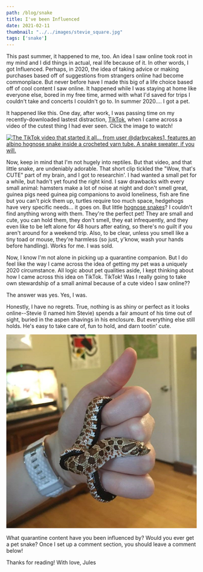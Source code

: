 ```yaml
---
path: /blog/snake
title: I've been Influenced
date: 2021-02-11
thumbnail: "../../images/stevie_square.jpg"
tags: ['snake']
---
```


This past summer, it happened to me, too.  An idea I saw online took root in my mind and I did things in actual, real life because of it.  In other words, I got Influenced.  Perhaps, in 2020, the idea of taking advice or making purchases based off of suggestions from strangers online had become commonplace.  But never before have I made this big of a life choice based off of cool content I saw online.  It happened while I was staying at home like everyone else, bored in my free time, armed with what I'd saved for trips I couldn't take and concerts I couldn't go to.  In summer 2020.... I got a pet.    

It happened like this. One day, after work, I was passing time on my recently-downloaded lastest distraction, [TikTok](tiktok.com), when I came across a video of the cutest thing I had ever seen. Click the image to watch!

[![The TikTok video that started it all... from user @darbycakes1, features an albino hognose snake inside a crocheted yarn tube. A snake sweater, if you will.](http://img.youtube.com/vi/5VmNJ0u9bDw/0.jpg)](https://www.youtube.com/watch?v=5VmNJ0u9bDw)

Now, keep in mind that I'm not hugely into reptiles.  But that video, and that little snake, are undeniably adorable.  That short clip tickled the "Wow, that's CUTE" part of my brain, and I got to researchin'.  I had wanted a small pet for a while, but hadn't yet found the right kind.  I saw drawbacks with every small animal: hamsters make a lot of noise at night and don't smell great, guinea pigs need guinea pig companions to avoid loneliness, fish are fine but you can't pick them up, turtles require too much space, hedgehogs have very specific needs... it goes on.  But little [hognose snakes](https://en.wikipedia.org/wiki/Western_hognose_snake)? I couldn't find anything wrong with them.  They're the perfect pet! They are small and cute, you can hold them, they don't smell, they eat infrequently, and they even like to be left alone for 48 hours after eating, so there's no guilt if you aren't around for a weekend trip.  Also, to be clear, unless you smell like a tiny toad or mouse, they're harmless (so just, y'know, wash your hands before handling).  Works for me.  I was sold. 

Now, I know I'm not alone in picking up a quarantine companion.  But I do feel like the way I came across the idea of getting my pet was a uniquely 2020 circumstance.  All logic about pet qualities aside, I kept thinking about how I came across this idea on TikTok.  TikTok! Was I really going to take own stewardship of a small animal because of a cute video I saw online??

The answer was yes.  Yes, I was.  

Honestly, I have no regrets.  True, nothing is as shiny or perfect as it looks online--Stevie (I named him Stevie) spends a fair amount of his time out of sight, buried in the aspen shavings in his enclosure.  But everything else still holds.  He's easy to take care of, fun to hold, and darn tootin' cute.

![Evidence of Stevie's cuteness](../../images/stevie_square.jpg)

What quarantine content have you been influenced by? Would you ever get a pet snake? Once I set up a comment section, you should leave a comment below!

Thanks for reading!
With love, 
Jules
 